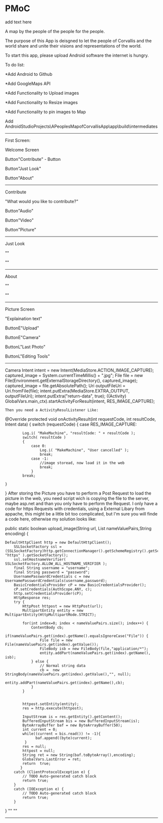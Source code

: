 # PMoC

add text here

A map by the people of the people for the people.

The purpose of this App is deisgned to let the people of Corvallis and the world share and unite their visions and representations of the world.

To start this app, please upload Android software the internet is hungry.

To do list:

*Add Android to Github

*Add GoogleMaps API

*Add Functionality to Upload images

*Add Functionality to Resize images

*Add Functionality to pin images to Map

Add AndroidStudioProjects\APeoplesMapofCorvallisApp\app\build\intermediates



-----------------------------------------------------

First Screen:

Welcome Screen

Button"Contribute" - Button

Button"Just Look"

Button"About"

----------------------------------------------------

Contribute

"What would you like to contribute?"

Button"Audio"

Button"Video"

Button"Picture"

----------------------------------------------------

Just Look

""

""

----------------------------------------------------

About

""

""

----------------------------------------------------

Picture Screen

"Explaination text"

ButtonE"Upload"

ButtonE"Camera"

ButtonL"Last Photo"

ButtonL"Editing Tools"


----------------------------------------------------

Camera
Intent intent = new Intent(MediaStore.ACTION_IMAGE_CAPTURE); 
    captured_image = System.currentTimeMillis() + ".jpg";
    File file = new File(Environment.getExternalStorageDirectory(), captured_image); 
    captured_image = file.getAbsolutePath();
    Uri outputFileUri = Uri.fromFile(file); 
    intent.putExtra(MediaStore.EXTRA_OUTPUT, outputFileUri); 
    intent.putExtra("return-data", true);
    ((Activity) GlobalVars.main_ctx).startActivityForResult(intent, RES_IMAGE_CAPTURE);
    
    Then you need a ActivityResulListener Like:

@Override
protected void onActivityResult(int requestCode, int resultCode, Intent data)
{
    switch (requestCode) { 
        case RES_IMAGE_CAPTURE: 

            Log.i( "MakeMachine", "resultCode: " + resultCode );
            switch( resultCode )
            {
                case 0:
                    Log.i( "MakeMachine", "User cancelled" );
                    break;
                case -1:
                    //image storead, now load it in the web
                    break;
                }
            break;

    }   
}
After storing the Picture you have to perform a Post Request to load the picture in the web, you need script wich is copying the file to the server, maybe asp.net and than you only have to perform the Request. I only have a code for https Requests with credentials, using a External Libary from appache, this might be a little bit too complicated, but I'm sure you will finde a code here, otherwise my solution looks like:

public static boolean upload_image(String url, List<NameValuePair> nameValuePairs,String encoding) {

    DefaultHttpClient http = new DefaultHttpClient();
        SSLSocketFactory ssl =  (SSLSocketFactory)http.getConnectionManager().getSchemeRegistry().getScheme( "https" ).getSocketFactory(); 
        ssl.setHostnameVerifier( SSLSocketFactory.ALLOW_ALL_HOSTNAME_VERIFIER );
        final String username = "username";
        final String password = "password";
        UsernamePasswordCredentials c = new UsernamePasswordCredentials(username,password);
        BasicCredentialsProvider cP = new BasicCredentialsProvider(); 
        cP.setCredentials(AuthScope.ANY, c); 
        http.setCredentialsProvider(cP);
        HttpResponse res;
        try {
            HttpPost httpost = new HttpPost(url);
            MultipartEntity entity = new MultipartEntity(HttpMultipartMode.STRICT); 

            for(int index=0; index < nameValuePairs.size(); index++) { 
                ContentBody cb;
                if(nameValuePairs.get(index).getName().equalsIgnoreCase("File")) { 
                    File file = new File(nameValuePairs.get(index).getValue());
                    FileBody isb = new FileBody(file,"application/*");
                    entity.addPart(nameValuePairs.get(index).getName(), isb);
                } else { 
                    // Normal string data 
                    cb =  new StringBody(nameValuePairs.get(index).getValue(),"", null);
                    entity.addPart(nameValuePairs.get(index).getName(),cb); 
                } 
            } 


            httpost.setEntity(entity);
            res = http.execute(httpost);

            InputStream is = res.getEntity().getContent();
            BufferedInputStream bis = new BufferedInputStream(is);
            ByteArrayBuffer baf = new ByteArrayBuffer(50);
            int current = 0;
            while((current = bis.read()) != -1){
                  baf.append((byte)current);
             }
            res = null;
            httpost = null;
            String ret = new String(baf.toByteArray(),encoding);
            GlobalVars.LastError = ret;
            return  true;
           } 
        catch (ClientProtocolException e) {
            // TODO Auto-generated catch block
            return true;
        } 
        catch (IOException e) {
            // TODO Auto-generated catch block
            return true;
        } 

} 
""
""

----------------------------------------------------
